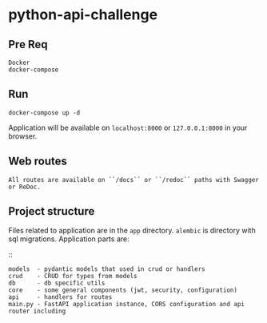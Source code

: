 # python-api-challenge

Pre Req
----------------------
    Docker
    docker-compose


Run
----------------------
    docker-compose up -d

Application will be available on ``localhost:8000`` or ``127.0.0.1:8000`` in your browser.

Web routes
----------

    All routes are available on ``/docs`` or ``/redoc`` paths with Swagger or ReDoc.


Project structure
-----------------

Files related to application are in the ``app`` directory. ``alembic`` is directory with sql migrations.
Application parts are:

::

    models  - pydantic models that used in crud or handlers
    crud    - CRUD for types from models
    db      - db specific utils
    core    - some general components (jwt, security, configuration)
    api     - handlers for routes
    main.py - FastAPI application instance, CORS configuration and api router including
